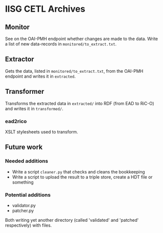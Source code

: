 # IISG CETL Archives

## Monitor
See on the OAI-PMH endpoint whether changes are made to the data. Write a list of new data-records in `monitored/to_extract.txt`.

## Extractor
Gets the data, listed in `monitored/to_extract.txt`, from the OAI-PMH endpoint and writes it in `extracted`.

## Transformer
Transforms the extracted data in `extracted/` into RDF (from EAD to RiC-O) and writes it in `transformed/`.

### ead2rico
XSLT stylesheets used to transform.

## Future work

### Needed additions
* Write a script `cleaner.py` that checks and cleans the bookkeeping
* Write a script to upload the result to a triple store, create a HDT file or something

### Potential additions
* validator.py
* patcher.py

Both writing yet another directory (called 'validated' and 'patched' respectively) with files.